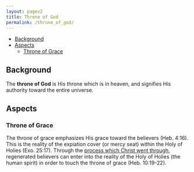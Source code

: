 ```yaml
---
layout: pagev2
title: Throne of God
permalink: /throne_of_god/
---
```

- [Background](#background)
- [Aspects](#aspects)
  - [Throne of Grace](#throne-of-grace)

## Background

The **throne of God** is His throne which is in heaven, and signifies His authority toward the entire universe.

## Aspects

### Throne of Grace

The throne of grace emphasizes His grace toward the believers (Heb. 4:16). This is the reality of the expiation cover (or mercy seat) within the Holy of Holies (Exo. 25:17). Through the [process which Christ went through](.,./processed_triune_god), regenerated believers can enter into the reality of the Holy of Holies (the human spirit) in order to touch the throne of grace (Heb. 10:19-22).

